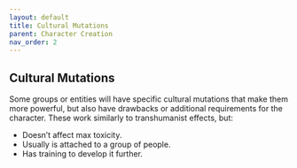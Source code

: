 ```yaml
---
layout: default
title: Cultural Mutations
parent: Character Creation
nav_order: 2
---
```

## Cultural Mutations
Some groups or entities will have specific cultural mutations that make them more powerful, but also have drawbacks or additional requirements for the character. These work similarly to transhumanist effects, but: 

- Doesn’t affect max toxicity. 
- Usually is attached to a group of people.
- Has training to develop it further.
